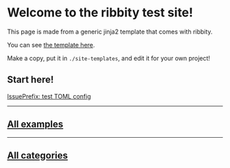 

# Welcome to the ribbity test site!

This page is made from a generic jinja2 template that comes with ribbity.

You can see [the template here](https://github.com/ctb/ribbity/blob/main/ribbity/templates/index.md).

Make a copy, put it in `./site-templates`, and edit it for your own project!

## Start here!




[IssuePrefix: test TOML config](3-test-toml-config.md)


















---

## [All examples](examples.md)

---

## [All categories](labels.md)
